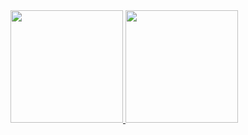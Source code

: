 <div>
  <a href="https://github.com/italonicacio">
  <img height="180em" src="https://github-readme-stats.vercel.app/api?username=italonicacio&show_icons=true&theme=dracula&include_all_commits=true&count_private=true"/>
  <img height="180em" src="https://github-readme-stats.vercel.app/api/top-langs/?username=italonicacio&layout=compact&langs_count=7&theme=dracula"/>
</div>
